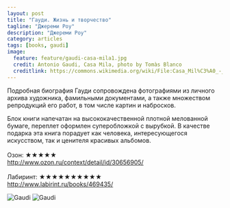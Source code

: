 ```yaml
---
layout: post
title: "Гауди. Жизнь и творчество"
tagline: "Джереми Роу"
description: "Джереми Роу"
category: articles
tags: [books, gaudi]
image:
  feature: feature/gaudi-casa-mila1.jpg
  credit: Antonio Gaudi, Casa Mila, photo by Tomàs Blanco
  creditlink: https://commons.wikimedia.org/wiki/File:Casa_Mil%C3%A0_-_La_Pedrera.jpg?uselang=ru
---
```

Подробная биография Гауди сопровождена фотографиями из личного архива художника, фамильными документами, а также множеством репродукций его работ, в том числе картин и набросков.

Блок книги напечатан на высококачественной плотной мелованной бумаге, переплет оформлен суперобложкой с вырубкой. В качестве подарка эта книга порадует как человека, интересующегося искусством, так и ценителя красивых альбомов.
<br/>
<br/>
Озон: ★★★★★  
<http://www.ozon.ru/context/detail/id/30656905/>  
<br/>
Лабиринт: ★★★★★★★★★★  
<http://www.labirint.ru/books/469435/>  

<!-- https://github.com/ionelmc/jquery-gp-gallery -->
<div class="pictures">
	<img title="Gaudi" src="{{ site.url }}/images/books-portrait/2014-Gaudi.jpg" />
	<img title="Gaudi" src="{{ site.url }}/images/books-portrait/2014-Gaudi-1011547790.jpg" />
</div>

